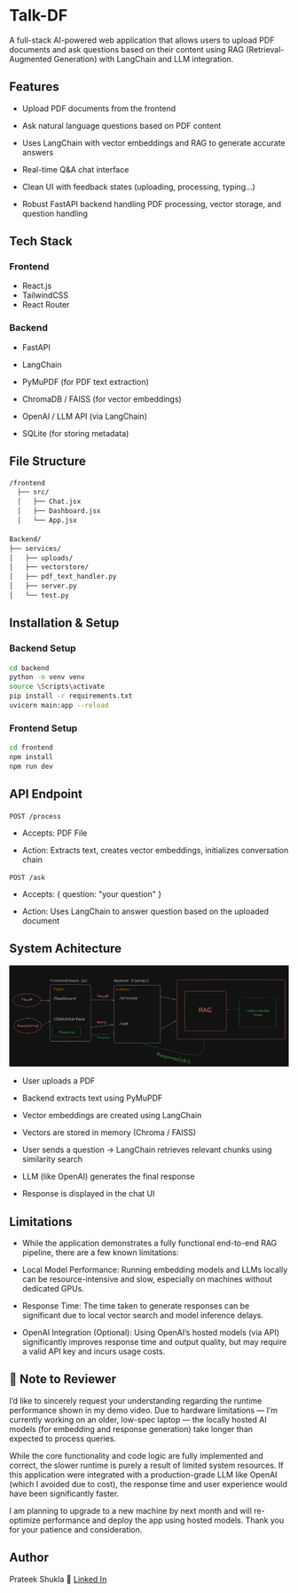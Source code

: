 # Talk-DF

A full-stack AI-powered web application that allows users to upload PDF documents and ask questions based on their content using RAG (Retrieval-Augmented Generation) with LangChain and LLM integration.

## Features

- Upload PDF documents from the frontend

- Ask natural language questions based on PDF content

- Uses LangChain with vector embeddings and RAG to generate accurate answers

- Real-time Q&A chat interface

- Clean UI with feedback states (uploading, processing, typing...)

- Robust FastAPI backend handling PDF processing, vector storage, and question handling

## Tech Stack

### Frontend

- React.js
- TailwindCSS
- React Router

### Backend

- FastAPI

- LangChain

- PyMuPDF (for PDF text extraction)

- ChromaDB / FAISS (for vector embeddings)

- OpenAI / LLM API (via LangChain)

- SQLite (for storing metadata)

## File Structure

```bash
/frontend
  ├── src/
  │   ├── Chat.jsx
  │   ├── Dashboard.jsx
  │   └── App.jsx

Backend/
├── services/
│   ├── uploads/
│   ├── vectorstore/
│   ├── pdf_text_handler.py
│   ├── server.py
│   └── test.py

```

## Installation & Setup

### Backend Setup

```bash
cd backend
python -m venv venv
source \Scripts\activate
pip install -r requirements.txt
uvicorn main:app --reload
```

### Frontend Setup

```bash
cd frontend
npm install
npm run dev
```

## API Endpoint

`POST /process`

- Accepts: PDF File

- Action: Extracts text, creates vector embeddings, initializes conversation chain

`POST /ask`

- Accepts: { question: "your question" }

- Action: Uses LangChain to answer question based on the uploaded document

## System Achitecture

![Architecture](Arch.png)

- User uploads a PDF

- Backend extracts text using PyMuPDF

- Vector embeddings are created using LangChain

- Vectors are stored in memory (Chroma / FAISS)

- User sends a question → LangChain retrieves relevant chunks using similarity search

- LLM (like OpenAI) generates the final response

- Response is displayed in the chat UI

## Limitations

- While the application demonstrates a fully functional end-to-end RAG pipeline, there are a few known limitations:

- Local Model Performance: Running embedding models and LLMs locally can be resource-intensive and slow, especially on machines without dedicated GPUs.

- Response Time: The time taken to generate responses can be significant due to local vector search and model inference delays.

- OpenAI Integration (Optional): Using OpenAI’s hosted models (via API) significantly improves response time and output quality, but may require a valid API key and incurs usage costs.

## 📌 Note to Reviewer

I’d like to sincerely request your understanding regarding the runtime performance shown in my demo video. Due to hardware limitations — I’m currently working on an older, low-spec laptop — the locally hosted AI models (for embedding and response generation) take longer than expected to process queries.

While the core functionality and code logic are fully implemented and correct, the slower runtime is purely a result of limited system resources. If this application were integrated with a production-grade LLM like OpenAI (which I avoided due to cost), the response time and user experience would have been significantly faster.

I am planning to upgrade to a new machine by next month and will re-optimize performance and deploy the app using hosted models. Thank you for your patience and consideration.

## Author

Prateek Shukla
🔗 [Linked In](www.linkedin.com/in/prateekshukla17)
